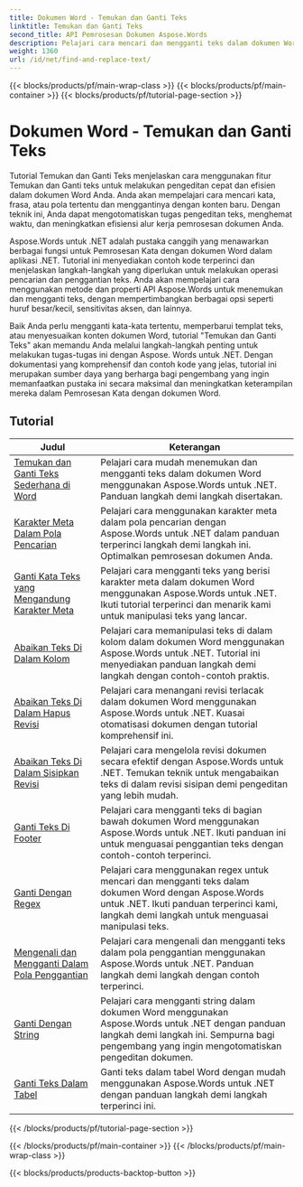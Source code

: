 ```yaml
---
title: Dokumen Word - Temukan dan Ganti Teks
linktitle: Temukan dan Ganti Teks
second_title: API Pemrosesan Dokumen Aspose.Words
description: Pelajari cara mencari dan mengganti teks dalam dokumen Word menggunakan Aspose.Words untuk .NET. Tutorial ini menunjukkan cara melakukan pencarian teks yang tepat, termasuk opsi pencarian tingkat lanjut.
weight: 1360
url: /id/net/find-and-replace-text/
---
```


{{< blocks/products/pf/main-wrap-class >}}
{{< blocks/products/pf/main-container >}}
{{< blocks/products/pf/tutorial-page-section >}}

# Dokumen Word - Temukan dan Ganti Teks

Tutorial Temukan dan Ganti Teks menjelaskan cara menggunakan fitur Temukan dan Ganti teks untuk melakukan pengeditan cepat dan efisien dalam dokumen Word Anda. Anda akan mempelajari cara mencari kata, frasa, atau pola tertentu dan menggantinya dengan konten baru. Dengan teknik ini, Anda dapat mengotomatiskan tugas pengeditan teks, menghemat waktu, dan meningkatkan efisiensi alur kerja pemrosesan dokumen Anda.

Aspose.Words untuk .NET adalah pustaka canggih yang menawarkan berbagai fungsi untuk Pemrosesan Kata dengan dokumen Word dalam aplikasi .NET. Tutorial ini menyediakan contoh kode terperinci dan menjelaskan langkah-langkah yang diperlukan untuk melakukan operasi pencarian dan penggantian teks. Anda akan mempelajari cara menggunakan metode dan properti API Aspose.Words untuk menemukan dan mengganti teks, dengan mempertimbangkan berbagai opsi seperti huruf besar/kecil, sensitivitas aksen, dan lainnya.

Baik Anda perlu mengganti kata-kata tertentu, memperbarui templat teks, atau menyesuaikan konten dokumen Word, tutorial "Temukan dan Ganti Teks" akan memandu Anda melalui langkah-langkah penting untuk melakukan tugas-tugas ini dengan Aspose. Words untuk .NET. Dengan dokumentasi yang komprehensif dan contoh kode yang jelas, tutorial ini merupakan sumber daya yang berharga bagi pengembang yang ingin memanfaatkan pustaka ini secara maksimal dan meningkatkan keterampilan mereka dalam Pemrosesan Kata dengan dokumen Word.

 ## Tutorial
| Judul | Keterangan |
| --- | --- |
| [Temukan dan Ganti Teks Sederhana di Word](./simple-find-replace/) | Pelajari cara mudah menemukan dan mengganti teks dalam dokumen Word menggunakan Aspose.Words untuk .NET. Panduan langkah demi langkah disertakan. |
| [Karakter Meta Dalam Pola Pencarian](./meta-characters-in-search-pattern/) | Pelajari cara menggunakan karakter meta dalam pola pencarian dengan Aspose.Words untuk .NET dalam panduan terperinci langkah demi langkah ini. Optimalkan pemrosesan dokumen Anda. |
| [Ganti Kata Teks yang Mengandung Karakter Meta](./replace-text-containing-meta-characters/) | Pelajari cara mengganti teks yang berisi karakter meta dalam dokumen Word menggunakan Aspose.Words untuk .NET. Ikuti tutorial terperinci dan menarik kami untuk manipulasi teks yang lancar. |
| [Abaikan Teks Di Dalam Kolom](./ignore-text-inside-fields/) | Pelajari cara memanipulasi teks di dalam kolom dalam dokumen Word menggunakan Aspose.Words untuk .NET. Tutorial ini menyediakan panduan langkah demi langkah dengan contoh-contoh praktis. |
| [Abaikan Teks Di Dalam Hapus Revisi](./ignore-text-inside-delete-revisions/) | Pelajari cara menangani revisi terlacak dalam dokumen Word menggunakan Aspose.Words untuk .NET. Kuasai otomatisasi dokumen dengan tutorial komprehensif ini. |
| [Abaikan Teks Di Dalam Sisipkan Revisi](./ignore-text-inside-insert-revisions/) | Pelajari cara mengelola revisi dokumen secara efektif dengan Aspose.Words untuk .NET. Temukan teknik untuk mengabaikan teks di dalam revisi sisipan demi pengeditan yang lebih mudah. |
| [Ganti Teks Di Footer](./replace-text-in-footer/) | Pelajari cara mengganti teks di bagian bawah dokumen Word menggunakan Aspose.Words untuk .NET. Ikuti panduan ini untuk menguasai penggantian teks dengan contoh-contoh terperinci. |
| [Ganti Dengan Regex](./replace-with-regex/) | Pelajari cara menggunakan regex untuk mencari dan mengganti teks dalam dokumen Word dengan Aspose.Words untuk .NET. Ikuti panduan terperinci kami, langkah demi langkah untuk menguasai manipulasi teks. |
| [Mengenali dan Mengganti Dalam Pola Penggantian](./recognize-and-substitutions-within-replacement-patterns/) | Pelajari cara mengenali dan mengganti teks dalam pola penggantian menggunakan Aspose.Words untuk .NET. Panduan langkah demi langkah dengan contoh terperinci. |
| [Ganti Dengan String](./replace-with-string/) | Pelajari cara mengganti string dalam dokumen Word menggunakan Aspose.Words untuk .NET dengan panduan langkah demi langkah ini. Sempurna bagi pengembang yang ingin mengotomatiskan pengeditan dokumen. |
| [Ganti Teks Dalam Tabel](./replace-text-in-table/) | Ganti teks dalam tabel Word dengan mudah menggunakan Aspose.Words untuk .NET dengan panduan langkah demi langkah terperinci ini. |
{{< /blocks/products/pf/tutorial-page-section >}}

{{< /blocks/products/pf/main-container >}}
{{< /blocks/products/pf/main-wrap-class >}}

{{< blocks/products/products-backtop-button >}}
